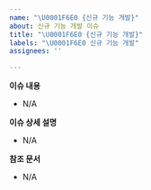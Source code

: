 ```yaml
---
name: "\U0001F6E0 {신규 기능 개발}"
about: 신규 기능 개발 이슈
title: "\U0001F6E0 {신규 기능 개발}"
labels: "\U0001F6E0 신규 기능 개발"
assignees: ''

---
```


**이슈 내용**
- N/A

**이슈 상세 설명**
- N/A

**참조 문서**
- N/A
